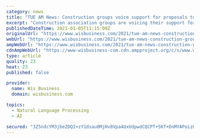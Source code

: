 ```yaml
---
category: news
title: "TUE AM News: Construction groups voice support for proposals to combat..."
excerpt: "Construction association groups are voicing their support for task force recommendations aimed at combating worker misclassification and payroll fraud. Wisconsin is losing $200 million in tax revenue annually due to payroll fraud,"
publishedDateTime: 2021-01-05T11:15:00Z
originalUrl: "https://www.wisbusiness.com/2021/tue-am-news-construction-groups-voice-support-for-proposals-to-combat-payroll-fraud-exclusions-from-china-tariffs-extended-for-some-covid-related-products/"
webUrl: "https://www.wisbusiness.com/2021/tue-am-news-construction-groups-voice-support-for-proposals-to-combat-payroll-fraud-exclusions-from-china-tariffs-extended-for-some-covid-related-products/"
ampWebUrl: "https://www.wisbusiness.com/2021/tue-am-news-construction-groups-voice-support-for-proposals-to-combat-payroll-fraud-exclusions-from-china-tariffs-extended-for-some-covid-related-products/amp/"
cdnAmpWebUrl: "https://www-wisbusiness-com.cdn.ampproject.org/c/s/www.wisbusiness.com/2021/tue-am-news-construction-groups-voice-support-for-proposals-to-combat-payroll-fraud-exclusions-from-china-tariffs-extended-for-some-covid-related-products/amp/"
type: article
quality: 23
heat: 23
published: false

provider:
  name: Wis Business
  domain: wisbusiness.com

topics:
  - Natural Language Processing
  - AI

secured: "3Z5ndcYM3jbeZDQI+zY1dsau0MjHv8Vpa4UxUdpwdCQCPT+5KT+DnMYAPoizOXRM5ngS82v8POQLxAPRc0sN71F1och4gdYqhN9bdLnkfg3mh/omm38v90j1oVPwUUScBEjonHC8CdRO738NkyzSlk5zQgzxOCW/Dqek7cIgogWDNJxn419UoWzV5BrouNMfmo7bIcGtadNZOry4/lilFB8VVT/YcGDbWtzvwc8gTrW7e25vBKTaYhNaPEjzFw41qcNhd3IgCMujLUXkhZAAUFNlcUvgBOX2qdzeQFcSwpOO9L7+ZKsiWbVEYNsLUziZI3Vqhqvq+9VuygmrKu7zFtkwvoMAgYL4cKhA5zNlStY=;xFx6HlCKAtxEuidHzWVAHw=="
---
```



